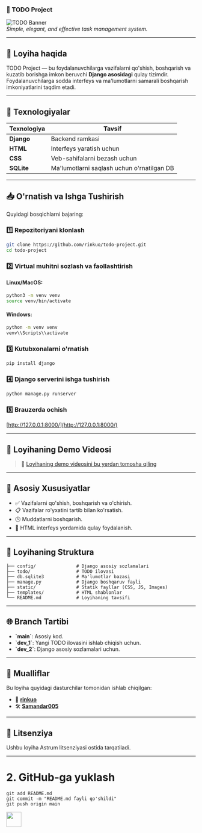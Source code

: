 ### 🌟 TODO Project

![TODO Banner](https://github.com/user-attachments/assets/57910b3c-8d1b-4530-b680-fe7cf6f1eceb)  
_Simple, elegant, and effective task management system._

---

## 🎯 Loyiha haqida

TODO Project — bu foydalanuvchilarga vazifalarni qo'shish, boshqarish va kuzatib borishga imkon beruvchi **Django asosidagi** qulay tizimdir. Foydalanuvchilarga sodda interfeys va ma'lumotlarni samarali boshqarish imkoniyatlarini taqdim etadi.

---

## 🚀 Texnologiyalar

| Texnologiya  | Tavsif                                      |
|--------------|---------------------------------------------|
| **Django**   | Backend ramkasi                            |
| **HTML**     | Interfeys yaratish uchun                   |
| **CSS**      | Veb-sahifalarni bezash uchun               |
| **SQLite**   | Ma'lumotlarni saqlash uchun o'rnatilgan DB |

---

## 📥 O'rnatish va Ishga Tushirish

Quyidagi bosqichlarni bajaring:

### 1️⃣ Repozitoriyani klonlash

```bash
git clone https://github.com/rinkuo/todo-project.git
cd todo-project
```

### 2️⃣ Virtual muhitni sozlash va faollashtirish

#### Linux/MacOS:

```bash
python3 -m venv venv
source venv/bin/activate
```

#### Windows:

```bash
python -m venv venv
venv\\Scripts\\activate
```

### 3️⃣ Kutubxonalarni o'rnatish

```bash
pip install django
```

### 4️⃣ Django serverini ishga tushirish

```bash
python manage.py runserver
```

### 5️⃣ Brauzerda ochish

[http://127.0.0.1:8000/](http://127.0.0.1:8000/)

---

## 🎥 Loyihaning Demo Videosi

> 🔗 [Loyihaning demo videosini bu yerdan tomosha qiling](https://youtu.be/dQw4w9WgXcQ)

---

## 📝 Asosiy Xususiyatlar

- ✅ Vazifalarni qo'shish, boshqarish va o'chirish.
- 📋 Vazifalar ro'yxatini tartib bilan ko'rsatish.
- 🕒 Muddatlarni boshqarish.
- 🌟 HTML interfeys yordamida qulay foydalanish.

---

## 📂 Loyihaning Struktura

```plaintext
├── config/               # Django asosiy sozlamalari
├── todo/                 # TODO ilovasi
├── db.sqlite3            # Ma'lumotlar bazasi
├── manage.py             # Django boshqaruv fayli
├── static/               # Statik fayllar (CSS, JS, Images)
├── templates/            # HTML shablonlar
└── README.md             # Loyihaning tavsifi
```

---

## 🌐 Branch Tartibi

- **\`main\`**: Asosiy kod.
- **\`dev_1\`**: Yangi TODO ilovasini ishlab chiqish uchun.
- **\`dev_2\`**: Django asosiy sozlamalari uchun.

---

## 👥 Mualliflar

Bu loyiha quyidagi dasturchilar tomonidan ishlab chiqilgan:

- 🎨 **[rinkuo](https://github.com/rinkuo)**  
- 🛠️ **[Samandar005](https://github.com/Samandar005)**

---

## 📜 Litsenziya

Ushbu loyiha Astrum litsenziyasi ostida tarqatiladi.

---

# 2. GitHub-ga yuklash
```
git add README.md
git commit -m "README.md fayli qo'shildi"
git push origin main
```
<img src="https://raw.githubusercontent.com/innng/innng/master/assets/kyubey.gif" height="40" />  
